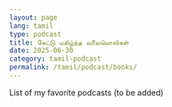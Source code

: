 ```yaml
---
layout: page
lang: tamil
type: podcast
title: கேட்டு மகிழ்ந்த வலையொலிகள்
date: 2025-06-30
category: tamil-podcast
permalink: /tamil/podcast/books/
---
```


List of my favorite podcasts (to be added)
